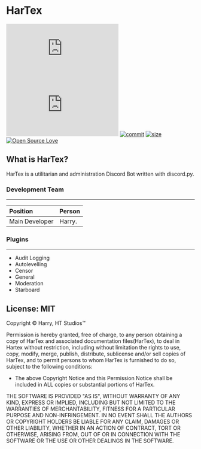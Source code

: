 # HarTex
[![python-version](https://img.shields.io/pypi/pyversions/discord.py?style=flat)](https://www.python.org/)
[![discord.py](https://img.shields.io/pypi/v/discord.py)](https://pypi.org/project/discord.py/)
[![commit](https://img.shields.io/github/last-commit/minexo79/dc_base_bot)](https://github.com/minexo79/dc_base_bot)
[![size](https://img.shields.io/github/repo-size/minexo79/DC_Easy?style=social)]()
[![Open Source Love](https://badges.frapsoft.com/os/v1/open-source.svg?v=103)](https://github.com/ellerbrock/open-source-badges/)

What is HarTex?
---

HarTex is a utilitarian and administration Discord Bot written with discord.py.

### Development Team
---
| Position | Person |
| :------- | :----- |
| Main Developer | Harry. |

### Plugins
---
- Audit Logging
- Autolevelling
- Censor
- General
- Moderation
- Starboard

License: MIT
---
Copyright © Harry, HT Studios™

Permission is hereby granted, free of charge, to any person obtaining a copy of HarTex and
associated documentation files(HarTex), to deal in Hartex without restriction, including
without limitation the rights to use, copy, modify, merge, publish, distribute, sublicense
and/or sell copies of HarTex, and to permit persons to whom HarTex is furnished to do so,
subject to the following conditions:

- The above Copyright Notice and this Permission Notice shall be included in ALL copies
or substantial portions of HarTex.

THE SOFTWARE IS PROVIDED "AS IS", WITHOUT WARRANTY OF ANY KIND, EXPRESS OR IMPLIED,
INCLUDING BUT NOT LIMITED TO THE WARRANTIES OF MERCHANTABILITY, FITNESS FOR A
PARTICULAR PURPOSE AND NON-INFRINGEMENT. IN NO EVENT SHALL THE AUTHORS OR COPYRIGHT
HOLDERS BE LIABLE FOR ANY CLAIM, DAMAGES OR OTHER LIABILITY, WHETHER IN AN ACTION
OF CONTRACT, TORT OR OTHERWISE, ARISING FROM, OUT OF OR IN CONNECTION WITH THE
SOFTWARE OR THE USE OR OTHER DEALINGS IN THE SOFTWARE.
